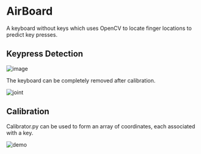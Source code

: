 # AirBoard
A keyboard without keys which uses OpenCV to locate finger locations to predict key presses. 


## Keypress Detection

![image](https://user-images.githubusercontent.com/62809012/120276644-f5c71700-c280-11eb-8f9c-4622c8f066eb.png)

The keyboard can be completely removed after calibration.

![joint](https://user-images.githubusercontent.com/62809012/120276119-49853080-c280-11eb-9949-66190d68516b.JPG)


## Calibration
Calibrator.py can be used to form an array of coordinates, each associated with a key.

![demo](https://user-images.githubusercontent.com/62809012/120268374-ae865980-c273-11eb-9057-50975c99cdcf.gif)
